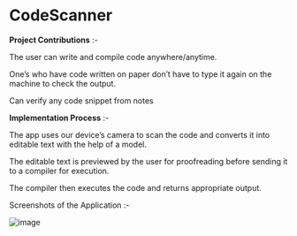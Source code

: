 # CodeScanner

**Project Contributions** :-

The user can write and compile code anywhere/anytime.

One’s who have code written on paper don’t have to type it again on the machine to check the output.

Can verify any code snippet from notes

**Implementation Process** :-

The app uses our device’s camera to scan the code and converts it into editable text with the help of a model.

The editable text is previewed by the user for proofreading before sending it to a compiler for execution.

The compiler then executes the code and returns appropriate output.


Screenshots of the Application :- 

![image](https://user-images.githubusercontent.com/91470808/220964546-f9bb6758-f23e-426b-9b1f-9d2561d9f351.png)
